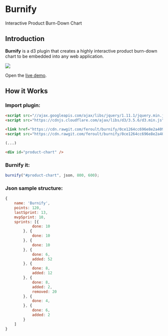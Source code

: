 # Burnify
Interactive Product Burn-Down Chart

## Introduction

**Burnify** is a d3 plugin that creates a highly interactive product burn-down chart to be embedded into any web application.

![](https://github.com/feroult/burnify/blob/master/sample.png)

Open the [live demo](https://rawgit.com/feroult/burnify/master/test/product.html).


## How it Works

### Import plugin:
```html
<script src="//ajax.googleapis.com/ajax/libs/jquery/1.11.1/jquery.min.js"></script>
<script src="https://cdnjs.cloudflare.com/ajax/libs/d3/3.5.6/d3.min.js" charset="utf-8"></script>

<link href="https://cdn.rawgit.com/feroult/burnify/0ce1264cc696e8e2a409b1e0349ab0e1d5941e56/src/burnify.css" rel="stylesheet" type="text/css">
<script src="https://cdn.rawgit.com/feroult/burnify/0ce1264cc696e8e2a409b1e0349ab0e1d5941e56/src/burnify.js"></script>

(...)

<div id="product-chart" />
```

### Burnify it:
```javascript
burnify("#product-chart", json, 800, 600);
```

### Json sample structure:
```javascript
{
    name: 'Burnify',
    points: 120,
    lastSprint: 13,
    mvpSprint: 10,
    sprints: [{
            done: 10
        }, {
            done: 10
        }, {
            done: 10
        }, {
            done: 6,
            added: 52
        }, {
            done: 8,
            added: 12
        }, {
            done: 8,
            added: 2,
            removed: 20
        }, {
            done: 4,
        }, {
            done: 6,
            added: 2
        }
    ]
}
```
